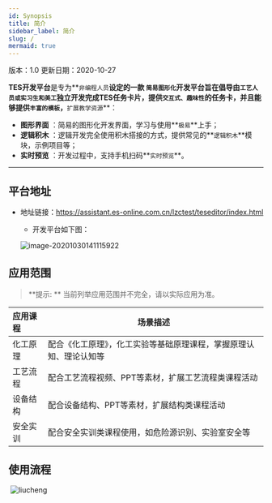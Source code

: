```yaml
---
id: Synopsis
title: 简介
sidebar_label: 简介
slug: /
mermaid: true
---
```


版本：1.0   更新日期：2020-10-27

**TES开发平台**是专为**`非编程人员`**设定的一款 **`简易图形化`**开发平台旨在倡导由**`工艺人员或实习生和美工`**独立开发完成TES任务卡片，提供**`交互式、趣味性`**的任务卡，并且能够提供**`丰富的模板`**，**`扩展教学资源`**：

- **图形界面** ：简易的图形化开发界面，学习与使用**`极易`**上手；
- **逻辑积木** ：逻辑开发完全使用积木搭接的方式，提供常见的**`逻辑积木`**模块，示例项目等；
- **实时预览** ：开发过程中，支持手机扫码**`实时预览`**。

-----------------------------------

## 平台地址

- 地址链接：https://assistant.es-online.com.cn/lzctest/teseditor/index.html

   - 开发平台如下图：

    ![image-20201030141115922](../static/img/20201112102444.jpg)

## 应用范围
>**提示: ** 当前列举应用范围并不完全，请以实际应用为准。

| 应用课程 | 场景描述                                                     |
| :------- | ------------------------------------------------------------ |
| 化工原理 | 配合《化工原理》，化工实验等基础原理课程，掌握原理认知、理论认知等 |
| 工艺流程 | 配合工艺流程视频、PPT等素材，扩展工艺流程类课程活动          |
| 设备结构 | 配合设备结构、PPT等素材，扩展结构类课程活动                  |
| 安全实训 | 配合安全实训类课程使用，如危险源识别、实验室安全等           |

## 使用流程

​                           ![liucheng](../static/img/liucheng.svg)



